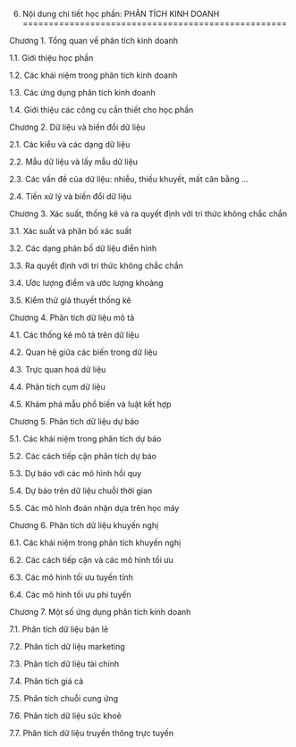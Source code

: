 6. Nội dung chi tiết học phần: PHÂN TÍCH KINH DOANH
===================================================

Chương 1. Tổng quan về phân tích kinh doanh

1.1. Giới thiệu học phần

1.2. Các khái niệm trong phân tích kinh doanh

1.3. Các ứng dụng phân tích kinh doanh

1.4. Giới thiệu các công cụ cần thiết cho học phần

Chương 2. Dữ liệu và biến đổi dữ liệu

2.1. Các kiểu và các dạng dữ liệu

2.2. Mẫu dữ liệu và lấy mẫu dữ liệu

2.3. Các vấn đề của dữ liệu: nhiễu, thiếu khuyết, mất cân bằng ...

2.4. Tiền xử lý và biến đổi dữ liệu

Chương 3. Xác suất, thống kê và ra quyết định với tri thức không chắc
chắn

3.1. Xác suất và phân bố xác suất

3.2. Các dạng phân bố dữ liệu điển hình

3.3. Ra quyết định với tri thức không chắc chắn

3.4. Ước lượng điểm và ước lượng khoảng

3.5. Kiểm thử giả thuyết thống kê

Chương 4. Phân tích dữ liệu mô tả

4.1. Các thống kê mô tả trên dữ liệu

4.2. Quan hệ giữa các biến trong dữ liệu

4.3. Trực quan hoá dữ liệu

4.4. Phân tích cụm dữ liệu

4.5. Khám phá mẫu phổ biến và luật kết hợp

Chương 5. Phân tích dữ liệu dự báo

5.1. Các khái niệm trong phân tích dự báo

5.2. Các cách tiếp cận phân tích dự báo

5.3. Dự báo với các mô hình hồi quy

5.4. Dự báo trên dữ liệu chuỗi thời gian

5.5. Các mô hình đoán nhận dựa trên học máy

Chương 6. Phân tích dữ liệu khuyến nghị

6.1. Các khái niệm trong phân tích khuyến nghị

6.2. Các cách tiếp cận và các mô hình tối ưu

6.3. Các mô hình tối ưu tuyến tính

6.4. Các mô hình tối ưu phi tuyến

Chương 7. Một số ứng dụng phân tích kinh doanh

7.1. Phân tích dữ liệu bán lẻ

7.2. Phân tích dữ liệu marketing

7.3. Phân tích dữ liệu tài chính

7.4. Phân tích giá cả

7.5. Phân tích chuỗi cung ứng

7.6. Phân tích dữ liệu sức khoẻ

7.7. Phân tích dữ liệu truyền thông trực tuyến


